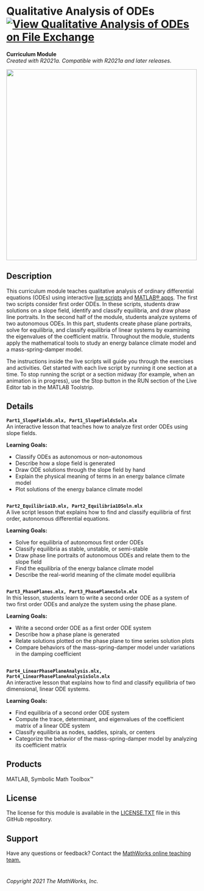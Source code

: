 # Qualitative Analysis of ODEs [![View Qualitative Analysis of ODEs on File Exchange](https://www.mathworks.com/matlabcentral/images/matlab-file-exchange.svg)](https://www.mathworks.com/matlabcentral/fileexchange/95513-qualitative-analysis-of-odes)
**Curriculum Module**  
_Created with R2021a. Compatible with R2021a and later releases._  

<img src="https://user-images.githubusercontent.com/81383420/124817426-c9fe1780-df37-11eb-9b4b-8ddca7011e26.png" width="500">

## Description ##
This curriculum module teaches qualitative analysis of ordinary differential equations (ODEs) using interactive [live scripts](https://www.mathworks.com/products/matlab/live-editor.html) and [MATLAB&reg; apps](https://www.mathworks.com/products/matlab/app-designer.html). The first two scripts consider first order ODEs. In these scripts, students draw solutions on a slope field, identify and classify equilibria, and draw phase line portraits. In the second half of the module, students analyze systems of two autonomous ODEs. In this part, students create phase plane portraits, solve for equilibria, and classify equilibria of linear systems by examining the eigenvalues of the coefficient matrix. Throughout the module, students apply the mathematical tools to study an energy balance climate model and a mass-spring-damper model.

The instructions inside the live scripts will guide you through the exercises and activities. Get started with each live script by running it one section at a time. To stop running the script or a section midway (for example, when an animation is in progress), use the Stop button in the RUN section of the Live Editor tab in the MATLAB Toolstrip.

## Details ##
**`Part1_SlopeFields.mlx, Part1_SlopeFieldsSoln.mlx`**  
An interactive lesson that teaches how to analyze first order ODEs using slope fields.

**Learning Goals:**
- Classify ODEs as autonomous or non-autonomous
- Describe how a slope field is generated
- Draw ODE solutions through the slope field by hand
- Explain the physical meaning of terms in an energy balance climate model
- Plot solutions of the energy balance climate model

## ##
**`Part2_Equilibria1D.mlx, Part2_Equilibria1DSoln.mlx`**  
A live script lesson that explains how to find and classify equilibria of first order, autonomous differential equations.

**Learning Goals:**
- Solve for equilibria of autonomous first order ODEs 
- Classify equilibria as stable, unstable, or semi-stable
- Draw phase line portraits of autonomous ODEs and relate them to the slope field
- Find the equilibria of the energy balance climate model 
- Describe the real-world meaning of the climate model equilibria

## ##
**`Part3_PhasePlanes.mlx, Part3_PhasePlanesSoln.mlx`**  
In this lesson, students learn to write a second order ODE as a system of two first order ODEs and analyze the system using the phase plane.

**Learning Goals:**
- Write a second order ODE as a first order ODE system
- Describe how a phase plane is generated
- Relate solutions plotted on the phase plane to time series solution plots
- Compare behaviors of the mass-spring-damper model under variations in the damping coefficient

## ##
**`Part4_LinearPhasePlaneAnalysis.mlx, Part4_LinearPhasePlaneAnalysisSoln.mlx`**  
An interactive lesson that explains how to find and classify equilibria of two dimensional, linear ODE systems.

**Learning Goals:**
- Find equilibria of a second order ODE system
- Compute the trace, determinant, and eigenvalues of the coefficient matrix of a linear ODE system
- Classify equilibria as nodes, saddles, spirals, or centers
- Categorize the behavior of the mass-spring-damper model by analyzing its coefficient matrix

## Products ##
MATLAB, Symbolic Math Toolbox&trade;

## License ##
The license for this module is available in the [LICENSE.TXT](license.txt) file in this GitHub repository.

## Support ##
Have any questions or feedback? Contact the <a href="mailto:onlineteaching@mathworks.com">MathWorks online teaching team.</a>

# #

_Copyright 2021 The MathWorks, Inc._

